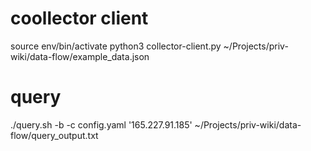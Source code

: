 
# coollector client 
source env/bin/activate
python3 collector-client.py ~/Projects/priv-wiki/data-flow/example_data.json                

# query 
./query.sh  -b -c config.yaml '165.227.91.185' ~/Projects/priv-wiki/data-flow/query_output.txt